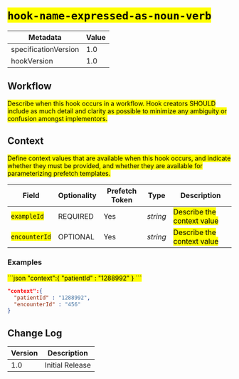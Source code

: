 # <mark>`hook-name-expressed-as-noun-verb`</mark>

| Metadata | Value
| ---- | ----
| specificationVersion | 1.0
| hookVersion | 1.0

## Workflow

<mark>Describe when this hook occurs in a workflow. Hook creators SHOULD include as much detail and clarity as possible to minimize any ambiguity or confusion amongst implementors.</mark>

## Context

<mark>Define context values that are available when this hook occurs, and indicate whether they must be provided, and whether they are available for parameterizing prefetch templates.</mark>

Field | Optionality | Prefetch Token | Type | Description
----- | -------- | ---- | ---- | ----
<mark>`exampleId`</mark> | REQUIRED | Yes | *string* | <mark>Describe the context value</mark>
<mark>`encounterId`</mark> | OPTIONAL | Yes | *string* | <mark>Describe the context value</mark>

### Examples

<mark>
```json
"context":{
  "patientId" : "1288992"
}
```

```json
"context":{
  "patientId" : "1288992",
  "encounterId" : "456"
}
```
</mark>

## Change Log

Version | Description
---- | ----
1.0 | Initial Release

